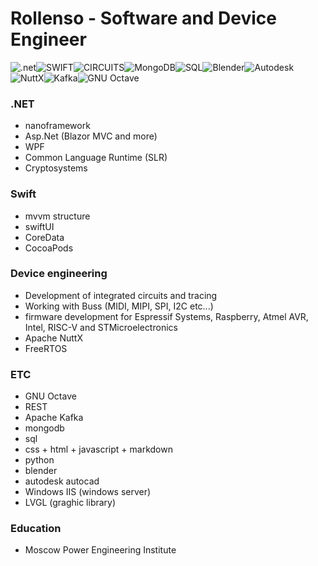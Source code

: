 # Rollenso - Software and Device Engineer 

![.net](https://img.shields.io/badge/.net-black?style=for-the-badge&logo=.net)![SWIFT](https://img.shields.io/badge/swift-black?style=for-the-badge&logo=Swift)![CIRCUITS](https://img.shields.io/badge/Circuits-black?style=for-the-badge&logo=espressif)![MongoDB](https://img.shields.io/badge/MongoDB-black?style=for-the-badge&logo=MongoDB)![SQL](https://img.shields.io/badge/SQL-black?style=for-the-badge&logo=MySQL)![Blender](https://img.shields.io/badge/blender-black?style=for-the-badge&logo=blender)![Autodesk](https://img.shields.io/badge/Autodesk%20Autocad-black?style=for-the-badge&logo=autodesk)![NuttX](https://img.shields.io/badge/Apache%20NuttX-black?style=for-the-badge&logo=apache)![Kafka](https://img.shields.io/badge/Apache%20Kafka-black?style=for-the-badge&logo=apachekafka)![GNU Octave](https://img.shields.io/badge/GNU%20Octave-black?style=for-the-badge&logo=Octave)

### .NET
* nanoframework
* Asp.Net (Blazor MVC and more)
* WPF 
* Common Language Runtime (SLR)
* Cryptosystems

### Swift
* mvvm structure
* swiftUI
* CoreData
* CocoaPods

### Device engineering
* Development of integrated circuits and tracing
* Working with Buss (MIDI, MIPI, SPI, I2C etc...)
* firmware development for Espressif Systems, Raspberry, Atmel AVR, Intel, RISC-V and STMicroelectronics 
* Apache NuttX
* FreeRTOS


### ETC
* GNU Octave
* REST
* Apache Kafka
* mongodb
* sql
* css + html + javascript + markdown
* python
* blender
* autodesk autocad
* Windows IIS (windows server)
* LVGL (graghic library)

### Education
* Moscow Power Engineering Institute
